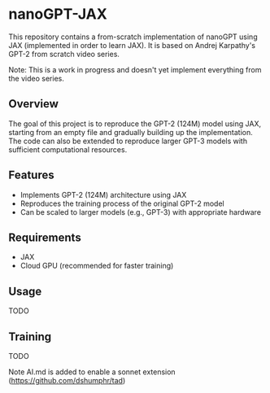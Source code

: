 # nanoGPT-JAX

This repository contains a from-scratch implementation of nanoGPT using JAX (implemented in order to learn JAX). It is based on Andrej Karpathy's GPT-2 from scratch video series.

Note: This is a work in progress and doesn't yet implement everything from the video series.

## Overview

The goal of this project is to reproduce the GPT-2 (124M) model using JAX, starting from an empty file and gradually building up the implementation. The code can also be extended to reproduce larger GPT-3 models with sufficient computational resources.

## Features

- Implements GPT-2 (124M) architecture using JAX
- Reproduces the training process of the original GPT-2 model
- Can be scaled to larger models (e.g., GPT-3) with appropriate hardware

## Requirements

- JAX
- Cloud GPU (recommended for faster training)

## Usage

TODO

## Training

TODO

Note AI.md is added to enable a sonnet extension (https://github.com/dshumphr/tad)
